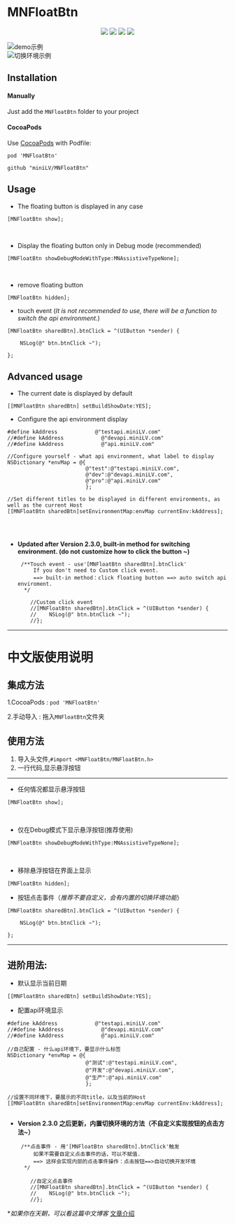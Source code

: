 # MNFloatBtn

<p align="center">
<a href=""><img src="https://img.shields.io/badge/pod-v2.1.0-brightgreen.svg"></a>
<a href=""><img src="https://img.shields.io/badge/ObjectiveC-compatible-orange.svg"></a>
<a href=""><img src="https://img.shields.io/badge/platform-iOS%207.0%2B-ff69b5152950834.svg"></a>
<a href="https://github.com/miniLV"><img src="https://img.shields.io/badge/license-MIT-green.svg?style=flat"></a>
</p>

![demo示例](https://github.com/miniLV/MNFloatBtn/blob/master/Resources/demo.gif)
<br>
![切换环境示例](https://github.com/miniLV/MNFloatBtn/blob/master/Resources/demo2.gif)




## Installation

#### Manually

Just add the `MNFloatBtn` folder to your project

#### CocoaPods

Use [CocoaPods](https://cocoapods.org/) with Podfile:

```
pod 'MNFloatBtn'
```

```
github "miniLV/MNFloatBtn"
```

## Usage

- The floating button is displayed in any case

```
[MNFloatBtn show];
```

<br>

- Display the floating button only in Debug mode (recommended)

```
[MNFloatBtn showDebugModeWithType:MNAssistiveTypeNone];
```

<br>

- remove floating button

```
[MNFloatBtn hidden];
```

- touch event (*It is not recommended to use, there will be a function to switch the api environment.*)

```
[MNFloatBtn sharedBtn].btnClick = ^(UIButton *sender) {

	NSLog(@" btn.btnClick ~");
    
};
```

## Advanced usage

- The current date is displayed by default

```
[[MNFloatBtn sharedBtn] setBuildShowDate:YES];
```

- Configure the api environment display

```
#define kAddress            @"testapi.miniLV.com"
//#define kAddress            @"devapi.miniLV.com"
//#define kAddress            @"api.miniLV.com"
    
//Configure yourself - what api environment, what label to display
NSDictionary *envMap = @{
                         @"test":@"testapi.miniLV.com",
                         @"dev":@"devapi.miniLV.com",
                         @"pro":@"api.miniLV.com"
                         };
                             
//Set different titles to be displayed in different environments, as well as the current Host
[[MNFloatBtn sharedBtn]setEnvironmentMap:envMap currentEnv:kAddress]; 
    
```

<br>

- **Updated after Version 2.3.0, built-in method for switching environment. (do not customize how to click the button ~)**

  ```
   /**Touch event - use'[MNFloatBtn sharedBtn].btnClick'
       If you don't need to Custom click event.
       ==> built-in method：click floating button ==> auto switch api enviroment.
    */
      
      //Custom click event
      //[MNFloatBtn sharedBtn].btnClick = ^(UIButton *sender) {
      //    NSLog(@" btn.btnClick ~");
      //};
  ```



------

# 中文版使用说明

## 集成方法

1.CocoaPods : `pod 'MNFloatBtn'`

2.手动导入 : 拖入`MNFloatBtn`文件夹 

## 使用方法

1. 导入头文件,`#import <MNFloatBtn/MNFloatBtn.h>`
2. 一行代码,显示悬浮按钮

------

- 任何情况都显示悬浮按钮

```
[MNFloatBtn show];
```

<br>

- 仅在Debug模式下显示悬浮按钮(推荐使用)

```
[MNFloatBtn showDebugModeWithType:MNAssistiveTypeNone];
```

<br>

- 移除悬浮按钮在界面上显示

```
[MNFloatBtn hidden];
```

- 按钮点击事件（*推荐不要自定义，会有内置的切换环境功能*）

```
[MNFloatBtn sharedBtn].btnClick = ^(UIButton *sender) {

	NSLog(@" btn.btnClick ~");
    
};
```

------

## 进阶用法:

- 默认显示当前日期

```
[[MNFloatBtn sharedBtn] setBuildShowDate:YES];
```

- 配置api环境显示

```
#define kAddress            @"testapi.miniLV.com"
//#define kAddress            @"devapi.miniLV.com"
//#define kAddress            @"api.miniLV.com"
    
//自己配置 - 什么api环境下，要显示什么标签
NSDictionary *envMap = @{
                         @"测试":@"testapi.miniLV.com",
                         @"开发":@"devapi.miniLV.com",
                         @"生产":@"api.miniLV.com"
                         };
                             
//设置不同环境下，要展示的不同title，以及当前的Host
[[MNFloatBtn sharedBtn]setEnvironmentMap:envMap currentEnv:kAddress]; 
    
```

- **Version 2.3.0 之后更新，内置切换环境的方法（不自定义实现按钮的点击方法~）**

  ```
   /**点击事件 - 用'[MNFloatBtn sharedBtn].btnClick'触发
       如果不需要自定义点击事件的话，可以不赋值.
       ==> 这样会实现内部的点击事件操作：点击按钮==>自动切换开发环境
    */
      
      //自定义点击事件
      //[MNFloatBtn sharedBtn].btnClick = ^(UIButton *sender) {
      //    NSLog(@" btn.btnClick ~");
      //};
  ```

  

**如果你在天朝，可以看这篇中文博客*
[文章介绍](https://www.jianshu.com/p/5a0ca7c4fd78)